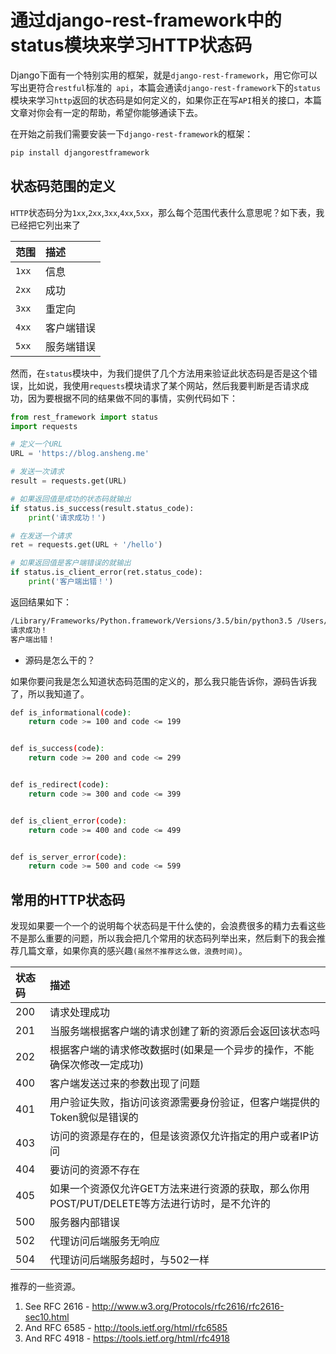 # 通过django-rest-framework中的status模块来学习HTTP状态码

Django下面有一个特别实用的框架，就是`django-rest-framework`，用它你可以写出更符合`restful`标准的` api`，本篇会通读`django-rest-framework`下的`status`模块来学习`http`返回的状态码是如何定义的，如果你正在写`API`相关的接口，本篇文章对你会有一定的帮助，希望你能够通读下去。

在开始之前我们需要安装一下`django-rest-framework`的框架：

```bash
pip install djangorestframework
```

## 状态码范围的定义

`HTTP`状态码分为`1xx`,`2xx`,`3xx`,`4xx`,`5xx`，那么每个范围代表什么意思呢？如下表，我已经把它列出来了

|范围|描述|
|:--|:--|
|`1xx`|信息|
|`2xx`|成功|
|`3xx`|重定向|
|`4xx`|客户端错误|
|`5xx`|服务端错误|

然而，在`status`模块中，为我们提供了几个方法用来验证此状态码是否是这个错误，比如说，我使用`requests`模块请求了某个网站，然后我要判断是否请求成功，因为要根据不同的结果做不同的事情，实例代码如下：

```python
from rest_framework import status
import requests

# 定义一个URL
URL = 'https://blog.ansheng.me'

# 发送一次请求
result = requests.get(URL)

# 如果返回值是成功的状态码就输出
if status.is_success(result.status_code):
    print('请求成功！')

# 在发送一个请求
ret = requests.get(URL + '/hello')

# 如果返回值是客户端错误的就输出
if status.is_client_error(ret.status_code):
    print('客户端出错！')
```

返回结果如下：

```bash
/Library/Frameworks/Python.framework/Versions/3.5/bin/python3.5 /Users/ansheng/MyPythonCode/code.py
请求成功！
客户端出错！
```

- 源码是怎么干的？

如果你要问我是怎么知道状态码范围的定义的，那么我只能告诉你，源码告诉我了，所以我知道了。

```bash
def is_informational(code):
    return code >= 100 and code <= 199


def is_success(code):
    return code >= 200 and code <= 299


def is_redirect(code):
    return code >= 300 and code <= 399


def is_client_error(code):
    return code >= 400 and code <= 499


def is_server_error(code):
    return code >= 500 and code <= 599
```

## 常用的HTTP状态码

发现如果要一个一个的说明每个状态码是干什么使的，会浪费很多的精力去看这些不是那么重要的问题，所以我会把几个常用的状态码列举出来，然后剩下的我会推荐几篇文章，如果你真的感兴趣`(虽然不推荐这么做，浪费时间)`。

|状态码|描述|
|:--|:--|
|200|请求处理成功|
|201|当服务端根据客户端的请求创建了新的资源后会返回该状态吗|
|202|根据客户端的请求修改数据时(如果是一个异步的操作，不能确保次修改一定成功)|
|400|客户端发送过来的参数出现了问题|
|401|用户验证失败，指访问该资源需要身份验证，但客户端提供的Token貌似是错误的|
|403|访问的资源是存在的，但是该资源仅允许指定的用户或者IP访问|
|404|要访问的资源不存在|
|405|如果一个资源仅允许GET方法来进行资源的获取，那么你用POST/PUT/DELETE等方法进行访时，是不允许的|
|500|服务器内部错误|
|502|代理访问后端服务无响应|
|504|代理访问后端服务超时，与502一样|

推荐的一些资源。

1. See RFC 2616 - http://www.w3.org/Protocols/rfc2616/rfc2616-sec10.html
2. And RFC 6585 - http://tools.ietf.org/html/rfc6585
3. And RFC 4918 - https://tools.ietf.org/html/rfc4918